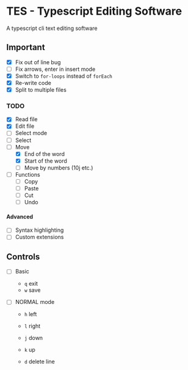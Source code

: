 # TES - Typescript Editing Software
A typescript cli text editing software

## Important
 - [x] Fix out of line bug
 - [ ] Fix arrows, enter in insert mode
 - [x] Switch to `for-loops` instead of `forEach`
 - [x] Re-write code
 - [x] Split to multiple files

### TODO
 - [x] Read file
 - [x] Edit file
 - [ ] Select mode
 - [ ] Select
 - [ ] Move
    - [x] End of the word
    - [x] Start of the word
    - [ ] Move by numbers (10j etc.)
 - [ ] Functions
    - [ ] Copy
    - [ ] Paste
    - [ ] Cut
    - [ ] Undo 
 
 #### Advanced
 - [ ] Syntax highlighting
 - [ ] Custom extensions

## Controls
- [ ] Basic
  - `q` exit
  - `w` save

- [ ] NORMAL mode
  - `h` left
  - `l` right
  - `j` down
  - `k` up
  
  - `d` delete line
